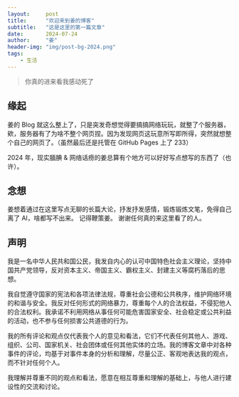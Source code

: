 ```yaml
---
layout:     post
title:      "欢迎来到姜的博客"
subtitle:   "这是这里的第一篇文章"
date:       2024-07-24
author:     "姜"
header-img: "img/post-bg-2024.png"
tags:
    - 生活
---
```


> 你真的进来看我感动死了


## 缘起

姜的 Blog 就这么整上了，只是突发奇想觉得要搞搞网络玩玩，就整了个服务器，欸，服务器有了为啥不整个网页捏。因为发现网页这玩意所写即所得，突然就想整个自己的网页了。（虽然最后还是托管在 GitHub Pages 上了 233）

2024 年，现实腼腆 & 网络话痨的姜总算有个地方可以好好写点想写的东西了（也许）。

## 念想

姜想着通过在这里写点无聊的长篇大论，抒发抒发感情，锻炼锻炼文笔，免得自己离了 AI，啥都写不出来。
记得鞭策姜。
谢谢任何真的来这里看了的人。

## 声明

我是一名中华人民共和国公民，我发自内心的认可中国特色社会主义理论，坚持中国共产党领导，反对资本主义、帝国主义、霸权主义、封建主义等腐朽落后的思想。

我自觉遵守国家的宪法和各项法律法规，尊重社会公德和公共秩序，维护网络环境的和谐与安全。我反对任何形式的网络暴力，尊重每个人的合法权益，不侵犯他人的合法权利。我承诺不利用网络从事任何可能危害国家安全、社会稳定或公共利益的活动，也不参与任何损害公共道德的行为。

我的所有评论和观点仅代表我个人的意见和看法，它们不代表任何其他人、游戏、组织、公司、国家机关、社会团体或任何其他实体的立场。我的博客文章中对各种事件的评论，均基于对事件本身的分析和理解，尽量公正、客观地表达我的观点，而不针对任何个人。

我理解并尊重不同的观点和看法，愿意在相互尊重和理解的基础上，与他人进行建设性的交流和讨论。